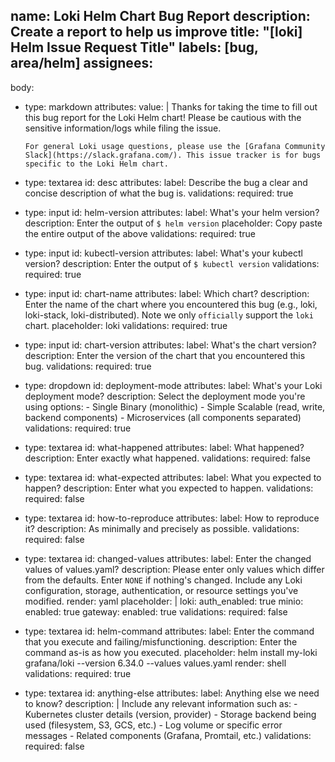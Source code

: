 name: Loki Helm Chart Bug Report
description: Create a report to help us improve
title: "[loki] Helm Issue Request Title"
labels: [bug, area/helm]
assignees:
  - 
body:
  - type: markdown
    attributes:
      value: |
        Thanks for taking the time to fill out this bug report for the Loki Helm chart! Please be cautious with the sensitive information/logs while filing the issue.
        
        For general Loki usage questions, please use the [Grafana Community Slack](https://slack.grafana.com/). This issue tracker is for bugs specific to the Loki Helm chart.
  - type: textarea
    id: desc
    attributes:
      label: Describe the bug a clear and concise description of what the bug is.
    validations:
      required: true

  - type: input
    id: helm-version
    attributes:
      label: What's your helm version?
      description: Enter the output of `$ helm version`
      placeholder: Copy paste the entire output of the above 
    validations:
      required: true
  - type: input
    id: kubectl-version
    attributes:
      label: What's your kubectl version?
      description: Enter the output of `$ kubectl version`
    validations:
      required: true

  - type: input
    id: chart-name
    attributes:
      label: Which chart?
      description: Enter the name of the chart where you encountered this bug (e.g., loki, loki-stack, loki-distributed). Note we only `officially` support the `loki` chart.
      placeholder: loki
    validations:
      required: true

  - type: input
    id: chart-version
    attributes:
      label: What's the chart version?
      description: Enter the version of the chart that you encountered this bug.
    validations:
      required: true

  - type: dropdown
    id: deployment-mode
    attributes:
      label: What's your Loki deployment mode?
      description: Select the deployment mode you're using
      options:
        - Single Binary (monolithic)
        - Simple Scalable (read, write, backend components)
        - Microservices (all components separated)
    validations:
      required: true

  - type: textarea
    id: what-happened
    attributes:
      label: What happened?
      description: Enter exactly what happened.
    validations:
      required: false

  - type: textarea
    id: what-expected
    attributes:
      label: What you expected to happen?
      description: Enter what you expected to happen.
    validations:
      required: false

  - type: textarea
    id: how-to-reproduce
    attributes:
      label: How to reproduce it?
      description: As minimally and precisely as possible.
    validations:
      required: false

  - type: textarea
    id: changed-values
    attributes:
      label: Enter the changed values of values.yaml?
      description: Please enter only values which differ from the defaults. Enter `NONE` if nothing's changed. Include any Loki configuration, storage, authentication, or resource settings you've modified.
      render: yaml
      placeholder: |
        loki:
          auth_enabled: true
        minio:
          enabled: true
        gateway:
          enabled: true
    validations:
      required: false

  - type: textarea
    id: helm-command
    attributes:
      label: Enter the command that you execute and failing/misfunctioning.
      description: Enter the command as-is as how you executed.
      placeholder: helm install my-loki grafana/loki --version 6.34.0 --values values.yaml
      render: shell
    validations:
      required: true

  - type: textarea
    id: anything-else
    attributes:
      label: Anything else we need to know?
      description: |
        Include any relevant information such as:
        - Kubernetes cluster details (version, provider)
        - Storage backend being used (filesystem, S3, GCS, etc.)
        - Log volume or specific error messages
        - Related components (Grafana, Promtail, etc.)
    validations:
      required: false